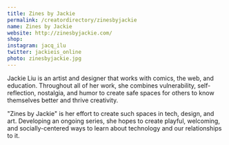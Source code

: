 ```yaml
---
title: Zines by Jackie
permalink: /creatordirectory/zinesbyjackie
name: Zines by Jackie
website: http://zinesbyjackie.com/
shop:
instagram: jacq_ilu
twitter: jackieis_online
photo: zinesbyjackie.jpg
---
```


Jackie Liu is an artist and designer that works with comics, the web, and education. Throughout all of her work, she combines vulnerability, self-reflection, nostalgia, and humor to create safe spaces for others to know themselves better and thrive creativity.

"Zines by Jackie" is her effort to create such spaces in tech, design, and art. Developing an ongoing series, she hopes to create playful, welcoming, and socially-centered ways to learn about technology and our relationships to it.